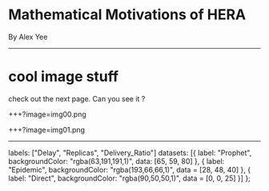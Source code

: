 # Mathematical Motivations of HERA

By Alex Yee

---
# cool image stuff

check out the next page. 
Can you see it ?

+++?image=img00.png
<!-- .slide: data-background-transition="none" -->
+++?image=img01.png
<!-- .slide: data-background-transition="none" -->

---
<canvas data-chart="radar">
    labels: ["Delay", "Replicas", "Delivery_Ratio"]
    datasets: [{
            label: "Prophet",
            backgroundColor: "rgba(63,191,191,1)",
            data: [65, 59, 80]
        }, {
            label: "Epidemic",
            backgroundColor: "rgba(193,66,66,1)",
            data = [28, 48, 40]
        }, {
            label: "Direct",
            backgroundColor: "rgba(90,50,50,1)",
            data = [0, 0, 25]
        }]
    };
</canvas>
